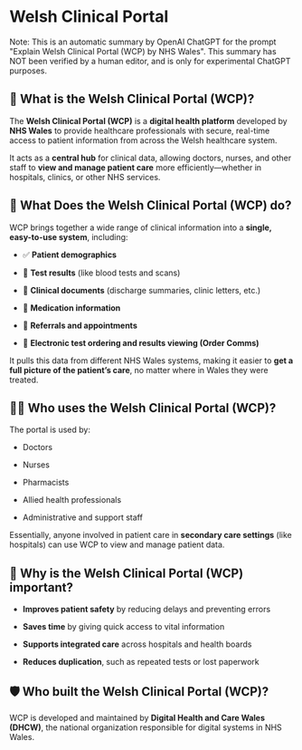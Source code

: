 # Welsh Clinical Portal

Note: This is an automatic summary by OpenAI ChatGPT for the prompt "Explain
Welsh Clinical Portal (WCP) by NHS Wales". This summary has NOT been verified by
a human editor, and is only for experimental ChatGPT purposes.

## 🏥 What is the Welsh Clinical Portal (WCP)?

The **Welsh Clinical Portal (WCP)** is a **digital health platform** developed
by **NHS Wales** to provide healthcare professionals with secure, real-time
access to patient information from across the Welsh healthcare system.

It acts as a **central hub** for clinical data, allowing doctors, nurses, and
other staff to **view and manage patient care** more efficiently—whether in
hospitals, clinics, or other NHS services.

## 🔧 What Does the Welsh Clinical Portal (WCP) do?

WCP brings together a wide range of clinical information into a **single, easy-to-use system**, including:

- ✅ **Patient demographics**

- 🧪 **Test results** (like blood tests and scans)

- 📝 **Clinical documents** (discharge summaries, clinic letters, etc.)

- 💊 **Medication information**

- 📅 **Referrals and appointments**

- 🧾 **Electronic test ordering and results viewing (Order Comms)**

It pulls this data from different NHS Wales systems, making it easier to **get a
full picture of the patient’s care**, no matter where in Wales they were
treated.

## 👩‍⚕️ Who uses the Welsh Clinical Portal (WCP)?

The portal is used by:

- Doctors

- Nurses

- Pharmacists

- Allied health professionals

- Administrative and support staff

Essentially, anyone involved in patient care in **secondary care settings**
(like hospitals) can use WCP to view and manage patient data.

## 🎯 Why is the Welsh Clinical Portal (WCP) important?

- **Improves patient safety** by reducing delays and preventing errors

- **Saves time** by giving quick access to vital information

- **Supports integrated care** across hospitals and health boards

- **Reduces duplication**, such as repeated tests or lost paperwork

## 🛡️ Who built the Welsh Clinical Portal (WCP)?

WCP is developed and maintained by **Digital Health and Care Wales (DHCW)**, the national organization responsible for digital systems in NHS Wales.
